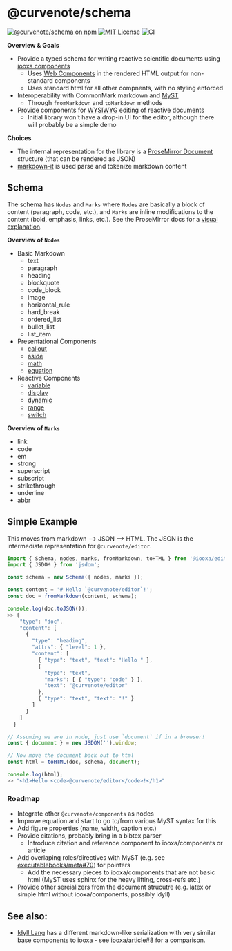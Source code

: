 # @curvenote/schema
[![@curvenote/schema on npm](https://img.shields.io/npm/v/@curvenote/schema.svg)](https://www.npmjs.com/package/@curvenote/schema)
[![MIT License](https://img.shields.io/badge/license-MIT-blue.svg)](https://github.com/curvenote/schema/blob/master/LICENSE)
![CI](https://github.com/curvenote/schema/workflows/CI/badge.svg)

**Overview & Goals**
* Provide a typed schema for writing reactive scientific documents using [iooxa components](https://iooxa.dev)
  * Uses [Web Components](https://developer.mozilla.org/en-US/docs/Web/Web_Components) in the rendered HTML output for non-standard components
  * Uses standard html for all other compnents, with no styling enforced
* Interoperability with CommonMark markdown and [MyST](https://github.com/executablebooks/markdown-it-myst)
  * Through `fromMarkdown` and `toMarkdown` methods
* Provide components for [WYSIWYG](https://en.wikipedia.org/wiki/WYSIWYG) editing of reactive documents
  * Initial library won't have a drop-in UI for the editor, although there will probably be a simple demo

**Choices**
* The internal representation for the library is a [ProseMirror Document](https://prosemirror.net/docs/guide/#doc) structure (that can be rendered as JSON)
* [markdown-it](https://github.com/markdown-it/markdown-it) is used parse and tokenize markdown content

## Schema

The schema has `Nodes` and `Marks` where `Nodes` are basically a block of content (paragraph, code, etc.), and `Marks` are inline modifications to the content (bold, emphasis, links, etc.). See the ProseMirror docs for a [visual explanation](https://prosemirror.net/docs/guide/#doc).

**Overview of `Nodes`**

* Basic Markdown
  * text
  * paragraph
  * heading
  * blockquote
  * code_block
  * image
  * horizontal_rule
  * hard_break
  * ordered_list
  * bullet_list
  * list_item
* Presentational Components
  * [callout](https://iooxa.dev/article/callout)
  * [aside](https://iooxa.dev/article/aside)
  * [math](https://iooxa.dev/article/math)
  * [equation](https://iooxa.dev/article/equation)
* Reactive Components
  * [variable](https://iooxa.dev/components/variable)
  * [display](https://iooxa.dev/components/display)
  * [dynamic](https://iooxa.dev/components/dynamic)
  * [range](https://iooxa.dev/components/range)
  * [switch](https://iooxa.dev/components/switch)

**Overview of `Marks`**

* link
* code
* em
* strong
* superscript
* subscript
* strikethrough
* underline
* abbr


## Simple Example

This moves from markdown --> JSON --> HTML. The JSON is the intermediate representation for `@curvenote/editor`.

```javascript
import { Schema, nodes, marks, fromMarkdown, toHTML } from '@iooxa/editor';
import { JSDOM } from 'jsdom';

const schema = new Schema({ nodes, marks });

const content = '# Hello `@curvenote/editor`!';
const doc = fromMarkdown(content, schema);

console.log(doc.toJSON());
>> {
    "type": "doc",
    "content": [
      {
        "type": "heading",
        "attrs": { "level": 1 },
        "content": [
          { "type": "text", "text": "Hello " },
          {
            "type": "text",
            "marks": [ { "type": "code" } ],
            "text": "@curvenote/editor"
          },
          { "type": "text", "text": "!" }
        ]
      }
    ]
  }

// Assuming we are in node, just use `document` if in a browser!
const { document } = new JSDOM('').window;

// Now move the document back out to html
const html = toHTML(doc, schema, document);

console.log(html);
>> "<h1>Hello <code>@curvenote/editor</code>!</h1>"
```

### Roadmap

* Integrate other `@curvenote/components` as nodes
* Improve equation and start to go to/from various MyST syntax for this
* Add figure properties (name, width, caption etc.)
* Provide citations, probably bring in a bibtex parser
  * Introduce citation and reference component to iooxa/components or article
* Add overlaping roles/directives with MyST (e.g. see [executablebooks/meta#70](https://github.com/executablebooks/meta/issues/70)) for pointers
  * Add the necessary pieces to iooxa/components that are not basic html (MyST uses sphinx for the heavy lifting, cross-refs etc.)
* Provide other sereializers from the document strucutre (e.g. latex or simple html without iooxa/components, possibly idyll)


## See also:
* [Idyll Lang](https://idyll-lang.org/) has a different markdown-like serialization with very similar base components to iooxa - see [iooxa/article#8](https://github.com/iooxa/article/issues/8) for a comparison.
